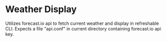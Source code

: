 # Weather Display

Utilizes forecast.io api to fetch current weather and display in refreshable CLI.
Expects a file "api.conf" in current directory containing forecast.io api key.